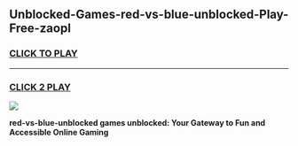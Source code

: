 
## Unblocked-Games-red-vs-blue-unblocked-Play-Free-zaopl
<h3>
<a href="https://premium76.site?title=red-vs-blue-unblocked&ref=19M">CLICK TO PLAY</a></h3>
<hr>

<h3>
<a href="https://premium76.site?title=red-vs-blue-unblocked&ref=19M">CLICK 2 PLAY</a>
  
</h3>

<a href="https://premium76.site?title=red-vs-blue-unblocked&ref=19M"><img src="https://clearcache.store/games.png"></a>


**red-vs-blue-unblocked games unblocked: Your Gateway to Fun and Accessible Online Gaming**

